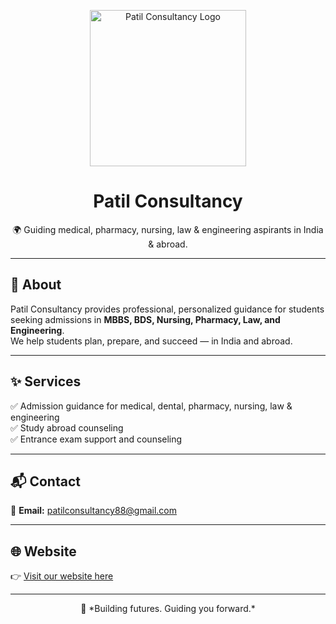 <p align="center">
  <img src="https://raw.githubusercontent.com/patilconsultancy/patilconsultancy/main/logo.png" alt="Patil Consultancy Logo" width="250">
</p><p align="center">
</p>

<h1 align="center">Patil Consultancy</h1>

<p align="center">
  🌍 Guiding medical, pharmacy, nursing, law & engineering aspirants in India & abroad.
</p>

---

## 📌 About

Patil Consultancy provides professional, personalized guidance for students seeking admissions in **MBBS, BDS, Nursing, Pharmacy, Law, and Engineering**.  
We help students plan, prepare, and succeed — in India and abroad.

---

## ✨ Services

✅ Admission guidance for medical, dental, pharmacy, nursing, law & engineering  
✅ Study abroad counseling  
✅ Entrance exam support and counseling

---

## 📬 Contact

📧 **Email:** [patilconsultancy88@gmail.com](mailto:patilconsultancy88@gmail.com)

---

## 🌐 Website

👉 [Visit our website here](https://patilconsultancy.github.io)

---

<p align="center">
  🚀 *Building futures. Guiding you forward.*
</p>
